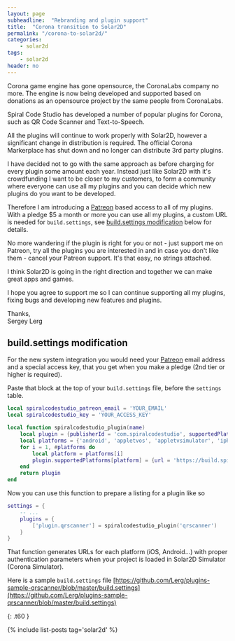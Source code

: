 ```yaml
---
layout: page
subheadline:  "Rebranding and plugin support"
title:  "Corona transition to Solar2D"
permalink: "/corona-to-solar2d/"
categories:
    - solar2d
tags:
    - solar2d
header: no
---
```

Corona game engine has gone opensource, the CoronaLabs company no more. The engine is now being developed and supported based on donations as an opensource project by the same people from CoronaLabs.

Spiral Code Studio has developed a number of popular plugins for Corona, such as QR Code Scanner and Text-to-Speech.

All the plugins will continue to work properly with Solar2D, however a significant change in distribution is required. The official Corona Markerplace has shut down and no longer can distribute 3rd party plugins.

I have decided not to go with the same approach as before charging for every plugin some amount each year. Instead just like Solar2D with it's crowdfunding I want to be closer to my customers, to form a community where everyone can use all my plugins and you can decide which new plugins do you want to be developed.

Therefore I am introducing a [Patreon](https://www.patreon.com/lerg) based access to all of my plugins. With a pledge $5 a month or more you can use all my plugins, a custom URL is needed for `build.settings`, see [build.settings modification](#buildsettings-modification) below for details.

No more wandering if the plugin is right for you or not - just support me on Patreon, try all the plugins you are interested in and in case you don't like them - cancel your Patreon support. It's that easy, no strings attached.

I think Solar2D is going in the right direction and together we can make great apps and games.

I hope you agree to support me so I can continue supporting all my plugins, fixing bugs and developing new features and plugins.

Thanks,<br>
Sergey Lerg

## build.settings modification ##

For the new system integration you would need your [Patreon](https://www.patreon.com/lerg) email address and a special access key, that you get when you make a pledge (2nd tier or higher is required).

Paste that block at the top of your `build.settings` file, before the `settings` table.

``` Lua
local spiralcodestudio_patreon_email = 'YOUR_EMAIL'
local spiralcodestudio_key = 'YOUR_ACCESS_KEY'

local function spiralcodestudio_plugin(name)
	local plugin = {publisherId = 'com.spiralcodestudio', supportedPlatforms = {}}
	local platforms = {'android', 'appletvos', 'appletvsimulator', 'iphone', 'iphone-sim', 'mac-sim', 'win32-sim'}
	for i = 1, #platforms do
		local platform = platforms[i]
		plugin.supportedPlatforms[platform] = {url = 'https://build.spiralcodestudio.com/' .. spiralcodestudio_patreon_email .. '/' .. spiralcodestudio_key .. '/solar2d/' .. name .. '_' .. platform .. '.tgz'}
	end
	return plugin
end
```

Now you can use this function to prepare a listing for a plugin like so

``` Lua
settings = {
	-- ...
	plugins = {
		['plugin.qrscanner'] = spiralcodestudio_plugin('qrscanner')
	}
}
```

That function generates URLs for each platform (iOS, Android...) with proper authentication parameters when your project is loaded in Solar2D Simulator (Corona Simulator).

Here is a sample `build.settings` file [https://github.com/Lerg/plugins-sample-qrscanner/blob/master/build.settings](https://github.com/Lerg/plugins-sample-qrscanner/blob/master/build.settings)

{: .t60 }

{% include list-posts tag='solar2d' %}
